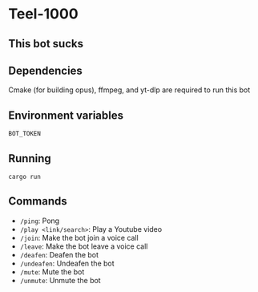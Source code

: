 # Teel-1000

## This bot sucks

## Dependencies 
Cmake (for building opus), ffmpeg, and yt-dlp are required to run this bot

## Environment variables
```
BOT_TOKEN
```

## Running
```
cargo run
```

## Commands
* `/ping`: Pong
* `/play <link/search>`: Play a Youtube video
* `/join`: Make the bot join a voice call
* `/leave`: Make the bot leave a voice call
* `/deafen`: Deafen the bot
* `/undeafen`: Undeafen the bot
* `/mute`: Mute the bot
* `/unmute`: Unmute the bot